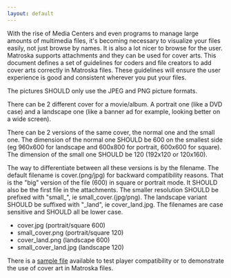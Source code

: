 ```yaml
---
layout: default
---
```


With the rise of Media Centers and even programs to manage large amounts of multimedia files, it's becoming necessary to visualize your files easily, not just browse by names. It is also a lot nicer to browse for the user. Matroska supports attachments and they can be used for cover arts. This document defines a set of guidelines for coders and file creators to add cover arts correctly in Matroska files. These guidelines will ensure the user experience is good and consistent wherever you put your files.

The pictures SHOULD only use the JPEG and PNG picture formats.

There can be 2 different cover for a movie/album. A portrait one (like a DVD case) and a landscape one (like a banner ad for example, looking better on a wide screen).

There can be 2 versions of the same cover, the normal one and the small one. The dimension of the normal one SHOULD be 600 on the smallest side (eg 960x600 for landscape and 600x800 for portrait, 600x600 for square). The dimension of the small one SHOULD be 120 (192x120 or 120x160).

The way to differentiate between all these versions is by the filename. The default filename is cover.(png/jpg) for backward compatibility reasons. That is the "big" version of the file (600) in square or portrait mode. It SHOULD also be the first file in the attachments. The smaller resolution SHOULD be prefixed with "small_", ie small_cover.(jpg/png). The landscape variant SHOULD be suffixed with "_land", ie cover_land.jpg. The filenames are case sensitive and SHOULD all be lower case.

*   cover.jpg (portrait/square 600)
*   small_cover.png (portrait/square 120)
*   cover_land.png (landscape 600)
*   small_cover_land.jpg (landscape 120)

There is a [sample file](https://sourceforge.net/projects/matroska/files/test_files/cover_art.mkv/download) available to test player compatibility or to demonstrate the use of cover art in Matroska files.
